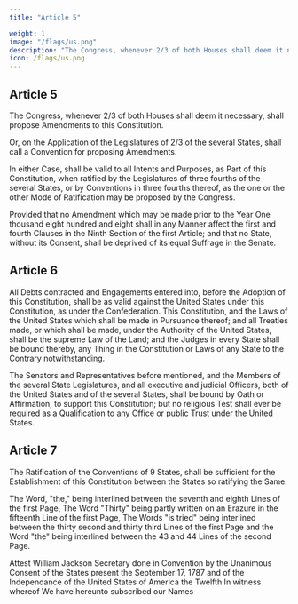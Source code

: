 ```yaml
---
title: "Article 5"

weight: 1
image: "/flags/us.png"
description: "The Congress, whenever 2/3 of both Houses shall deem it necessary, shall propose Amendments to this Constitution. "
icon: /flags/us.png
---
```



## Article 5

The Congress, whenever 2/3 of both Houses shall deem it necessary, shall propose Amendments to this Constitution. 

Or, on the Application of the Legislatures of 2/3 of the several States, shall call a Convention for proposing Amendments. 

In either Case, shall be valid to all Intents and Purposes, as Part of this Constitution, when ratified by the Legislatures of three fourths of the several States, or by Conventions in three fourths thereof, as the one or the other Mode of Ratification may be proposed by the Congress.

Provided that no Amendment which may be made prior to the Year One thousand eight hundred and eight shall in any Manner affect the first and fourth Clauses in the Ninth Section of the first Article; and that no State, without its Consent, shall be deprived of its equal Suffrage in the Senate. 


## Article 6

All Debts contracted and Engagements entered into, before the Adoption of this Constitution, shall be as valid against the United States under this Constitution, as under the Confederation. This Constitution, and the Laws of the United States which shall be made in Pursuance thereof; and all Treaties made, or which shall be made, under the Authority of the United States, shall be the supreme Law of the Land; and the Judges in every State shall be bound thereby, any Thing in the Constitution or Laws of any State to the Contrary notwithstanding. 

The Senators and Representatives before mentioned, and the Members of the several State Legislatures, and all executive and judicial Officers, both of the United States and of the several States, shall be bound by Oath or Affirmation, to support this Constitution; but no religious Test shall ever be required as a Qualification to any Office or public Trust under the United States.

## Article 7

The Ratification of the Conventions of 9 States, shall be sufficient for the Establishment of this Constitution between the States so ratifying the Same.

The Word, "the," being interlined between the seventh and eighth Lines of the first Page, The Word "Thirty" being partly written on an Erazure in the fifteenth Line of the first Page, The Words "is tried" being interlined between the thirty second and thirty third Lines of the first Page and the Word "the" being interlined between the 43 and 44 Lines of the second Page. 

Attest William Jackson Secretary done in Convention by the Unanimous Consent of the States present the September 17, 1787 and of the Independance of the United States of America the Twelfth In witness whereof We have hereunto subscribed our Names